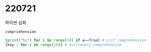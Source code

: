 # 220721

파이썬 심화

`compriehension`

```python
[print("hi") for i in range(10) if a==True] # List comprehension
{key : for i in range(10)} # dictionary comprehension
```

